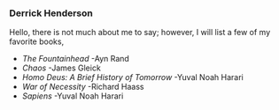 ### Derrick Henderson
Hello, there is not much about me to say; however, I will list a few of my favorite books,
* _The Fountainhead_ -Ayn Rand
* _Chaos_ -James Gleick
* _Homo Deus: A Brief History of Tomorrow_ -Yuval Noah Harari
* _War of Necessity_ -Richard Haass
* _Sapiens_ -Yuval Noah Harari
 
